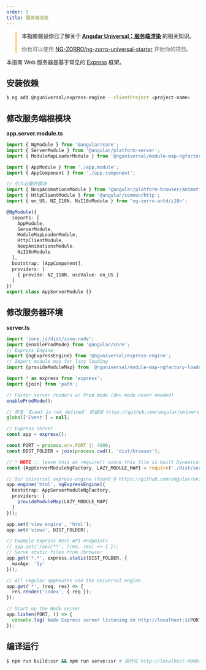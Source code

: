```yaml
---
order: 5
title: 服务端渲染
---
```


<blockquote style="border-color: #faad14;">
<p><strong>本指南假设你已了解关于 <a href="https://angular.cn/guide/universal" target="_blank" rel="noopener">Angular Universal：服务端渲染</a> 的相关知识。</strong></p>
<p>你也可以使用 <a href="https://github.com/NG-ZORRO/ng-zorro-universal-starter" target="_blank" rel="noopener">NG-ZORRO/ng-zorro-universal-starter</a> 开始你的项目。</p>
</blockquote>

本指南 Web 服务器是基于常见的 [Express](https://expressjs.com/) 框架。

## 安装依赖

```bash
$ ng add @nguniversal/express-engine --clientProject <project-name>
```

## 修改服务端根模块

**app.server.module.ts**

```ts
import { NgModule } from '@angular/core';
import { ServerModule } from '@angular/platform-server';
import { ModuleMapLoaderModule } from '@nguniversal/module-map-ngfactory-loader';

import { AppModule } from './app.module';
import { AppComponent } from './app.component';

// 引入必要的模块
import { NoopAnimationsModule } from '@angular/platform-browser/animations';
import { HttpClientModule } from '@angular/common/http';
import { en_US, NZ_I18N, NzI18nModule } from 'ng-zorro-antd/i18n';

@NgModule({
  imports: [
    AppModule,
    ServerModule,
    ModuleMapLoaderModule,
    HttpClientModule,
    NoopAnimationsModule,
    NzI18nModule
  ],
  bootstrap: [AppComponent],
  providers: [
    { provide: NZ_I18N, useValue: en_US }
  ]
})
export class AppServerModule {}

```

## 修改服务器环境

**server.ts**

```ts
import 'zone.js/dist/zone-node';
import {enableProdMode} from '@angular/core';
// Express Engine
import {ngExpressEngine} from '@nguniversal/express-engine';
// Import module map for lazy loading
import {provideModuleMap} from '@nguniversal/module-map-ngfactory-loader';

import * as express from 'express';
import {join} from 'path';

// Faster server renders w/ Prod mode (dev mode never needed)
enableProdMode();

// 修复 `Event is not defined` 的错误 https://github.com/angular/universal/issues/844
global['Event'] = null;

// Express server
const app = express();

const PORT = process.env.PORT || 4000;
const DIST_FOLDER = join(process.cwd(), 'dist/browser');

// * NOTE :: leave this as require() since this file is built Dynamically from webpack
const {AppServerModuleNgFactory, LAZY_MODULE_MAP} = require('./dist/server/main');

// Our Universal express-engine (found @ https://github.com/angular/universal/tree/master/modules/express-engine)
app.engine('html', ngExpressEngine({
  bootstrap: AppServerModuleNgFactory,
  providers: [
    provideModuleMap(LAZY_MODULE_MAP)
  ]
}));

app.set('view engine', 'html');
app.set('views', DIST_FOLDER);

// Example Express Rest API endpoints
// app.get('/api/**', (req, res) => { });
// Serve static files from /browser
app.get('*.*', express.static(DIST_FOLDER, {
  maxAge: '1y'
}));

// All regular appRoutes use the Universal engine
app.get('*', (req, res) => {
  res.render('index', { req });
});

// Start up the Node server
app.listen(PORT, () => {
  console.log(`Node Express server listening on http://localhost:${PORT}`);
});

```

## 编译运行

```bash
$ npm run build:ssr && npm run serve:ssr # 运行在 http://localhost:4000/
```

